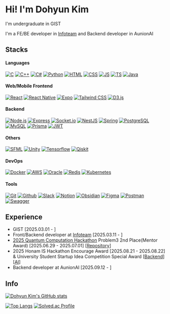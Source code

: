 # Hi! I'm Dohyun Kim
I'm undergraduate in GIST

I'm a FE/BE developer in [Infoteam](https://github.com/gsainfoteam) and Backend developer in AunionAI
## Stacks
#### Languages
[![C](https://img.shields.io/badge/C-A8B9CC?style=for-the-badge&logo=c&logoColor=white)](#)
[![C++](https://img.shields.io/badge/C++-00599C?style=for-the-badge&logo=cplusplus&logoColor=white)](#)
[![C#](https://img.shields.io/badge/C%23-280068?style=for-the-badge&logo=csharp&logoColor=white)](#)
[![Python](https://img.shields.io/badge/Python-3776AB?style=for-the-badge&logo=python&logoColor=white)](#)
[![HTML](https://img.shields.io/badge/HTML-E34F26?style=for-the-badge&logo=html5&logoColor=white)](#)
[![CSS](https://img.shields.io/badge/CSS-663399?style=for-the-badge&logo=css&logoColor=white)](#)
[![JS](https://img.shields.io/badge/JavaScript-F7DF1E?style=for-the-badge&logo=javascript&logoColor=black)](#)
[![TS](https://img.shields.io/badge/TypeScript-3178C6?style=for-the-badge&logo=typescript&logoColor=white)](#)
[![Java](https://img.shields.io/badge/Java-F89820?style=for-the-badge&logo=openjdk&logoColor=white)](#)
#### Web/Mobile Frontend
[![React](https://img.shields.io/badge/React-61DAFB?style=for-the-badge&logo=react&logoColor=black)](#)
[![React Native](https://img.shields.io/badge/React_Native-61DAFB?style=for-the-badge&logo=react&logoColor=black)](#)
[![Expo](https://img.shields.io/badge/Expo-1C2024?style=for-the-badge&logo=expo&logoColor=white)](#)
[![Tailwind CSS](https://img.shields.io/badge/Tailwind_CSS-06B6D4?style=for-the-badge&logo=tailwindcss&logoColor=white)](#)
[![D3.js](https://img.shields.io/badge/D3.js-F9A03C?style=for-the-badge&logo=d3&logoColor=white)](#)
#### Backend
[![Node.js](https://img.shields.io/badge/Node.js-5FA04E?style=for-the-badge&logo=node.js&logoColor=white)](#)
[![Express](https://img.shields.io/badge/Express-000000?style=for-the-badge&logo=express&logoColor=white)](#)
[![Socket.io](https://img.shields.io/badge/Socket.io-010101?style=for-the-badge&logo=socketdotio&logoColor=white)](#)
[![NestJS](https://img.shields.io/badge/NestJS-E0234E?style=for-the-badge&logo=nestjs&logoColor=white)](#)
[![Spring](https://img.shields.io/badge/Spring-6DB33F?style=for-the-badge&logo=springboot&logoColor=white)](#)
[![PostgreSQL](https://img.shields.io/badge/PostgreSQL-4169E1?style=for-the-badge&logo=postgresql&logoColor=white)](#)
[![MySQL](https://img.shields.io/badge/MySQL-4479A1?style=for-the-badge&logo=mysql&logoColor=white)](#)
[![Prisma](https://img.shields.io/badge/Prisma-2D3748?style=for-the-badge&logo=prisma&logoColor=white)](#)
[![JWT](https://img.shields.io/badge/JWT-000000?style=for-the-badge&logo=jsonwebtokens&logoColor=white)](#)
#### Others
[![SFML](https://img.shields.io/badge/SFML-8CC445?style=for-the-badge&logo=sfml&logoColor=white)](#)
[![Unity](https://img.shields.io/badge/Unity-FFFFFF?style=for-the-badge&logo=unity&logoColor=black)](#)
[![Tensorflow](https://img.shields.io/badge/Tensorflow-FF6F00?style=for-the-badge&logo=tensorflow&logoColor=white)](#)
[![Qiskit](https://img.shields.io/badge/Qiskit-6929C4?style=for-the-badge&logo=qiskit&logoColor=white)](#)
#### DevOps
[![Docker](https://img.shields.io/badge/Docker-2496ED?style=for-the-badge&logo=docker&logoColor=white)](#)
[![AWS](https://img.shields.io/badge/AWS-232F3E?style=for-the-badge&logo=amazonwebservices&logoColor=white)](#)
[![Oracle](https://img.shields.io/badge/Oracle-232F3E?style=for-the-badge&logo=oracle&logoColor=white)](#)
[![Redis](https://img.shields.io/badge/Redis-FF4438?style=for-the-badge&logo=redis&logoColor=white)](#)
[![Kubernetes](https://img.shields.io/badge/Kubernetes-326CE5?style=for-the-badge&logo=kubernetes&logoColor=white)](#)
#### Tools
[![Git](https://img.shields.io/badge/Git-F05032?style=for-the-badge&logo=git&logoColor=white)](#)
[![Github](https://img.shields.io/badge/Github-181717?style=for-the-badge&logo=github&logoColor=white)](#)
[![Slack](https://img.shields.io/badge/Slack-4A154B?style=for-the-badge&logo=slack&logoColor=white)](#)
[![Notion](https://img.shields.io/badge/Notion-000000?style=for-the-badge&logo=notion&logoColor=white)](#)
[![Obsidian](https://img.shields.io/badge/Obsidian-7C3AED?style=for-the-badge&logo=obsidian&logoColor=white)](#)
[![Figma](https://img.shields.io/badge/Figma-F24E1E?style=for-the-badge&logo=figma&logoColor=white)](#)
[![Postman](https://img.shields.io/badge/Postman-FF6C37?style=for-the-badge&logo=postman&logoColor=white)](#)
[![Swagger](https://img.shields.io/badge/Swagger-85EA2D?style=for-the-badge&logo=swagger&logoColor=black)](#)
## Experience
- GIST [2025.03.01 - ]
- Front/Backend developer at [Infoteam](https://github.com/gsainfoteam) [2025.03.11 - ]
- [2025 Quantum Computation Hackathon](https://qhackathon.kr/) Problem3 2nd Place(Mentor Award) [2025.06.29 - 2025.07.01] [[Repository](https://github.com/Deepshin-Q/2025-Quantum-Computing-Hackathon)]
- 2025 Honam IS Hackathon Encourage Award [2025.08.21 - 2025.08.22] & University Student Startup Idea Competition Special Award [[Backend](https://github.com/dohyun06/shimter-be)] [[AI](https://github.com/dohyun06/shimter-ai)]
- Backend developer at AunionAI [2025.09.12 - ]
## Info
[![Dohyun Kim's GitHub stats](https://github-readme-stats.vercel.app/api?username=dohyun06\&show_icons=true\&bg_color=151b23\&ring_color=7ce38b\&theme=dark#gh-dark-mode-only)](#)

[![Top Langs](https://github-readme-stats.vercel.app/api/top-langs/?username=dohyun06\&layout=donut\&bg_color=151b23\&theme=dark#gh-dark-mode-only)](#)
[![Solved.ac Profile](http://mazassumnida.wtf/api/v2/generate_badge?boj=hyun4you2006)](https://solved.ac/profile/hyun4you2006)
